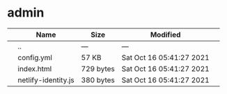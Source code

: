 # admin

<table><thead><tr class="header"><th></th><th>Name</th><th>Size</th><th>Modified</th><th></th></tr></thead><tbody><tr class="odd"><td></td><td><span class="goup">..</span></td><td>—</td><td>—</td><td></td></tr><tr class="even"><td></td><td><span class="name">config.yml</span></td><td>57 KB</td><td>Sat Oct 16 05:41:27 2021</td><td></td></tr><tr class="odd"><td></td><td><span class="name">index.html</span></td><td>729 bytes</td><td>Sat Oct 16 05:41:27 2021</td><td></td></tr><tr class="even"><td></td><td><span class="name">netlify-identity.js</span></td><td>380 bytes</td><td>Sat Oct 16 05:41:27 2021</td><td></td></tr></tbody></table>
